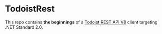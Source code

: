 # TodoistRest

This repo contains **the beginnings** of a [Todoist REST API V8](https://developer.todoist.com/rest/v8/#overview) client targeting .NET Standard 2.0.